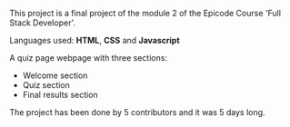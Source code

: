 <p>
  This project is a final project of the module 2 of the Epicode Course 'Full Stack Developer'.
</p>
<p>
  Languages used: <b>HTML</b>, <b>CSS</b> and <b>Javascript</b>
</p>

A quiz page webpage with three sections:
<ul>
  <li>Welcome section</li>
  <li>Quiz section</li>
  <li>Final results section</li>
</ul>
<p>
  The project has been done by 5 contributors and it was 5 days long.
</p>
